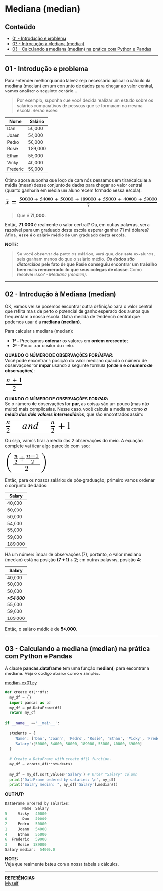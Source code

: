 # Mediana (median)

## Conteúdo

 - [01 - Introdução e problema](#01)
 - [02 - Introdução à Mediana (median)](#02)
 - [03 - Calculando a mediana (median) na prática com Python e Pandas](#03)

---

<div id='01'></div>

## 01 - Introdução e problema

Para entender melhor quando talvez seja necessário aplicar o cálculo da mediana (median) em um conjunto de dados para chegar ao valor central, vamos analisar o seguinte cenário...

> Por exemplo, suponha que você decida realizar um estudo sobre os salários comparativos de pessoas que se formaram na mesma escola. Serão esses: 

| Nome     | Salário     |
|----------|-------------|
| Dan      | 50,000      |
| Joann    | 54,000      |
| Pedro    | 50,000      |
| Rosie    | 189,000     |
| Ethan    | 55,000      |
| Vicky    | 40,000      |
| Frederic | 59,000      |

Ótimo agora suponha que logo de cara nós pensamos em tirar/calcular a média (mean) desse conjunto de dados para chegar ao valor central (quanto ganharia em média um aluno recem formado nessa escola):

![image](images/03.svg)  

> Que é **71,000**. 

Então, __71.000__ é realmente o valor central? Ou, em outras palavras, seria razoável para um graduado desta escola esperar ganhar 71 mil dólares? Afinal, esse é o salário médio de um graduado desta escola.

**NOTE:**  
> Se você observar de perto os salários, verá que, dos sete ex-alunos, seis ganham menos do que o salário médio. ***Os dados são distorcidos* pelo fato de que Rosie conseguiu encontrar um trabalho bem mais remunerado do que seus colegas de classe**. Como resolver isso? - *Mediana (median)*.

---

<div id='02'></div>

## 02 - Introdução à Mediana (median)

OK, vamos ver se podemos encontrar outra definição para o valor central que reflita mais de perto o potencial de ganho esperado dos alunos que frequentam a nossa escola. Outra medida de tendência central que podemos usar é a **mediana (median)**.

Para calcular a mediana (median):
 - **1ª -** Precisamos **ordenar** os valores em **ordem crescente**;
 - **2ª -** Encontrar o valor do meio.

**QUANDO O NÚMERO DE OBSERVAÇÕES FOR *ÍMPAR*:**  
Você pode encontrar a posição do valor mediano quando o número de observações for **ímpar** usando a seguinte fórmula **(onde n é o número de observações)**:

![image](images/04.svg)  

**QUANDO O NÚMERO DE OBSERVAÇÕES FOR *PAR:***  
Se o número de observações for **par**, as coisas são um pouco (mas não muito) mais complicadas. Nesse caso, você calcula a mediana como ***a média dos dois valores intermediários***, que são encontrados assim:

![image](images/05.svg)  

Ou seja, vamos tirar a média das 2 observações do meio. A equação complete vai ficar algo parecido com isso:

![image](images/06.svg)  

Então, para os nossos salários de pós-graduação; primeiro vamos ordenar o conjunto de dados:  
  
| Salary      |
|-------------|
| 40,000      |
| 50,000      |
| 50,000      |
| 54,000      |
| 55,000      |
| 59,000      |
| 189,000     |

Há um número ímpar de observações (7), portanto, o valor mediano (median) está na posição **(7 + 1) ÷ 2**; em outras palavras, posição **4**:

| Salary      |
|-------------|
| 40,000      |
| 50,000      |
| 50,000      |
|***>54,000*** |
| 55,000      |
| 59,000      |
| 189,000     |

Então, o salário médio é de __54.000__.

---

<div id="03"></div>

## 03 - Calculando a mediana (median) na prática com Python e Pandas

A classe **pandas.dataframe** tem uma função **median()** para encontrar a mediana. Veja o código abaixo como é simples:

[median-ex01.py](src/median-ex01.py)  
```python
def create_df(**df):
  my_df = {}
  import pandas as pd
  my_df = pd.DataFrame(df)
  return my_df

if __name__ =='__main__':

  students = {
    'Name': ['Dan', 'Joann', 'Pedro', 'Rosie', 'Ethan', 'Vicky', 'Frederic'],
    'Salary':[50000, 54000, 50000, 189000, 55000, 40000, 59000]
  }

  # Create a DataFrame with create_df() function.
  my_df = create_df(**students)

  my_df = my_df.sort_values('Salary') # Order "Salary" column
  print("DataFrame ordered by salaries: \n", my_df)
  print("Salary median: ", my_df['Salary'].median())
```

**OUTPUT:**  
```python
DataFrame ordered by salaries:
        Name  Salary
5     Vicky   40000
0       Dan   50000
2     Pedro   50000
1     Joann   54000
4     Ethan   55000
6  Frederic   59000
3     Rosie  189000
Salary median:  54000.0
```

**NOTE:**  
Veja que realmente bateu com a nossa tabela e cálculos.

---

**REFERÊNCIAS:**  
[Myself](#)
